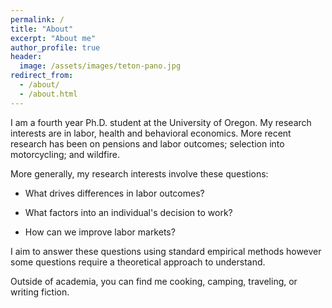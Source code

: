 ```yaml
---
permalink: /
title: "About"
excerpt: "About me"
author_profile: true
header:
  image: /assets/images/teton-pano.jpg
redirect_from: 
  - /about/
  - /about.html
---
```


I am a fourth year Ph.D. student at the University of Oregon. My research interests are in labor, health and behavioral economics. More recent research has been on pensions and labor outcomes; selection into motorcycling; and wildfire. 

More generally, my research interests involve these questions:

  - What drives differences in labor outcomes?

  - What factors into an individual's decision to work?

  - How can we improve labor markets?

I aim to answer these questions using standard empirical methods however some questions require a theoretical approach to understand.

Outside of academia, you can find me cooking, camping, traveling, or writing fiction.

